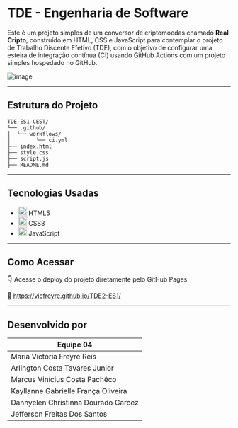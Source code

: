 # TDE - Engenharia de Software 

Este é um projeto simples de um conversor de criptomoedas chamado **Real Cripto**, construído em HTML, CSS e JavaScript para contemplar o projeto de Trabalho Discente Efetivo (TDE), com o objetivo de configurar uma esteira de integração contínua (CI) usando GitHub Actions com um projeto simples hospedado no GitHub.


![image](https://github.com/user-attachments/assets/f4171a6a-1afd-407b-a835-2cad37e70c64)


---

## Estrutura do Projeto

    TDE-ES1-CEST/
    └── .github/
    │  └── workflows/
    │        └── ci.yml
    ├── index.html
    ├── style.css
    ├── script.js
    ├── README.md
   

---

## Tecnologias Usadas

* <img src="https://cdn.jsdelivr.net/gh/devicons/devicon/icons/html5/html5-original.svg" width="20"/> HTML5  
* <img src="https://cdn.jsdelivr.net/gh/devicons/devicon/icons/css3/css3-original.svg" width="20"/> CSS3  
* <img src="https://cdn.jsdelivr.net/gh/devicons/devicon/icons/javascript/javascript-original.svg" width="20"/> JavaScript  

---

## Como Acessar

👇 Acesse o deploy do projeto diretamente pelo GitHub Pages 

🔗 https://vicfreyre.github.io/TDE2-ES1/

---

## Desenvolvido por 

| Equipe 04                                     |
|----------------------------------------------|
| Maria Victória Freyre Reis                    |
| Arlington Costa Tavares Junior                |
| Marcus Vinícius Costa Pachêco                  |
| Kayllanne Gabrielle França Oliveira            |
| Dannyelen Christinna Dourado Garcez            |
| Jefferson Freitas Dos Santos                   |
